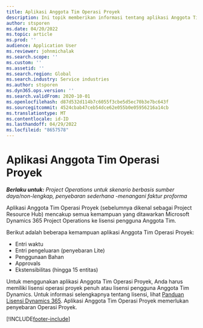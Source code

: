 ```yaml
---
title: Aplikasi Anggota Tim Operasi Proyek
description: Ini topik memberikan informasi tentang aplikasi Anggota Tim Operasi Proyek di Microsoft Dynamics 365 Project Operations.
author: stsporen
ms.date: 04/20/2022
ms.topic: article
ms.prod: ''
audience: Application User
ms.reviewer: johnmichalak
ms.search.scope: ''
ms.custom: ''
ms.assetid: ''
ms.search.region: Global
ms.search.industry: Service industries
ms.author: stsporen
ms.dyn365.ops.version: ''
ms.search.validFrom: 2020-10-01
ms.openlocfilehash: d87d532d114b7c6055f3cbe5d5ec70b3e7bc643f
ms.sourcegitcommit: 4524cbab47ceb54dce62e055b0e05956216a14cb
ms.translationtype: MT
ms.contentlocale: id-ID
ms.lasthandoff: 04/29/2022
ms.locfileid: "8657578"
---
```

# <a name="project-operations-team-member-app"></a>Aplikasi Anggota Tim Operasi Proyek

_**Berlaku untuk:** Project Operations untuk skenario berbasis sumber daya/non-lengkap, penyebaran sederhana -menangani faktur proforma_

Aplikasi Anggota Tim Operasi Proyek (sebelumnya dikenal sebagai Project Resource Hub) mencakup semua kemampuan yang ditawarkan Microsoft Dynamics 365 Project Operations ke lisensi pengguna Anggota Tim.

Berikut adalah beberapa kemampuan aplikasi Anggota Tim Operasi Proyek:

- Entri waktu
- Entri pengeluaran (penyebaran Lite)
- Penggunaan Bahan
- Approvals
- Ekstensibilitas (hingga 15 entitas)

Untuk menggunakan aplikasi Anggota Tim Operasi Proyek, Anda harus memiliki lisensi operasi proyek penuh atau lisensi pengguna Anggota Tim Dynamics. Untuk informasi selengkapnya tentang lisensi, lihat [Panduan Lisensi Dynamics 365](https://go.microsoft.com/fwlink/?LinkId=866544&clcid=0x409). Aplikasi Anggota Tim Operasi Proyek memerlukan penyebaran Operasi Proyek.

[!INCLUDE[footer-include](../includes/footer-banner.md)]
